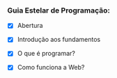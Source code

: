 ### Guia Estelar de Programação:

- [x] Abertura

- [x] Introdução aos fundamentos
    
- [x] O que é programar?
    
- [x] Como funciona a Web?